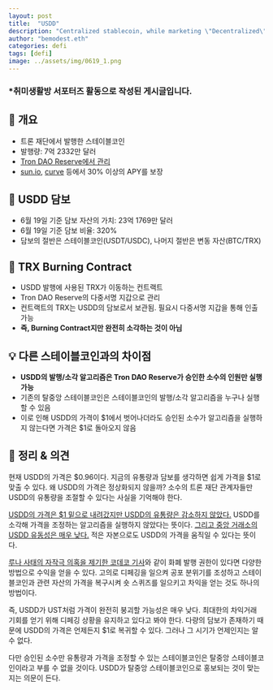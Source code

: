 ```yaml
---
layout: post
title:  "USDD"
description: "Centralized stablecoin, while marketing \"Decentralized\""
author: "bemodest.eth"
categories: defi
tags: [defi]
image: ../assets/img/0619_1.png
---
```


### *취미생활방 서포터즈 활동으로 작성된 게시글입니다.

## 🔎 개요
- 트론 재단에서 발행한 스테이블코인
- 발행량: 7억 2332만 달러
- [Tron DAO Reserve에서 관리](https://tdr.org/#/)
- [sun.io](https://sun.io/?lang=en-US#/stake?search=TYKoYhjEpqazFLyQzn6BCigLnDL9c8Nhz8), [curve](https://curve.fi/factory/116) 등에서 30% 이상의 APY를 보장

## 🔎 USDD 담보
- 6월 19일 기준 담보 자산의 가치: 23억 1769만 달러
- 6월 19일 기준 담보 비율: 320%
- 담보의 절반은 스테이블코인(USDT/USDC), 나머지 절반은 변동 자산(BTC/TRX)

## 🔎 TRX Burning Contract
- USDD 발행에 사용된 TRX가 이동하는 컨트랙트
- Tron DAO Reserve의 다중서명 지갑으로 관리
- 컨트랙트의 TRX는 USDD의 담보로서 보관됨. 필요시 다중서명 지갑을 통해 인출 가능
- **즉, Burning Contract지만 완전히 소각하는 것이 아님**

## 💡 다른 스테이블코인과의 차이점
- **USDD의 발행/소각 알고리즘은 Tron DAO Reserve가 승인한 소수의 인원만 실행 가능**
- 기존의 탈중앙 스테이블코인은 스테이블코인의 발행/소각 알고리즘을 누구나 실행할 수 있음
- 이로 인해 USDD의 가격이 $1에서 벗어나더라도 승인된 소수가 알고리즘을 실행하지 않는다면 가격은 $1로 돌아오지 않음

## 🔎 정리 & 의견
현재 USDD의 가격은 $0.96이다. 지금의 유통량과 담보를 생각하면 쉽게 가격을 $1로 맞출 수 있다. 왜 USDD의 가격은 정상화되지 않을까? 소수의 트론 재단 관계자들만 USDD의 유통량을 조절할 수 있다는 사실을 기억해야 한다.

[USDD의 가격은 $1 밑으로 내려갔지만 USDD의 유통량은 감소하지 않았다.](https://twitter.com/TheImmutable/status/1536930696429588480?s=20&t=9S16NAj0WYLF6FKC970jcQ) USDD를 소각해 가격을 조정하는 알고리즘을 실행하지 않았다는 뜻이다. [그리고 중앙 거래소의 USDD 유동성은 매우 낮다.](https://twitter.com/TheImmutable/status/1536930712128872448) 적은 자본으로도 USDD의 가격을 움직일 수 있다는 뜻이다.

[루나 사태의 자작극 의혹을 제기한 코데코 기사](https://www.coindeskkorea.com/news/articleView.html?idxno=79890)와 같이 화폐 발행 권한이 있다면 다양한 방법으로 수익을 얻을 수 있다. 고의로 디페깅을 일으켜 공포 분위기를 조성하고 스테이블코인과 관련 자산의 가격을 복구시켜 숏 스퀴즈를 일으키고 차익을 얻는 것도 하나의 방법이다.

즉, USDD가 UST처럼 가격이 완전히 붕괴할 가능성은 매우 낮다. 최대한의 차익거래 기회를 얻기 위해 디페깅 상황을 유지하고 있다고 봐야 한다. 다량의 담보가 존재하기 때문에 USDD의 가격은 언제든지 $1로 복귀할 수 있다. 그러나 그 시기가 언제인지는 알 수 없다.

다만 승인된 소수만 유통량과 가격을 조정할 수 있는 스테이블코인은 탈중앙 스테이블코인이라고 부를 수 없을 것이다. USDD가 탈중앙 스테이블코인으로 홍보되는 것이 맞는지는 의문이 든다.